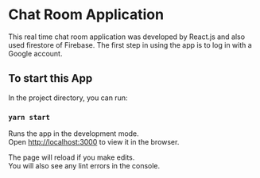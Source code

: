 # Chat Room Application 

This real time chat room application was developed by React.js and also used firestore of Firebase. The first step in using the app is to log in with a Google account.

## To start this App

In the project directory, you can run:

### `yarn start`

Runs the app in the development mode.\
Open [http://localhost:3000](http://localhost:3000) to view it in the browser.

The page will reload if you make edits.\
You will also see any lint errors in the console.

